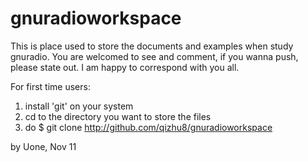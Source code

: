 # gnuradioworkspace
This is place used to store the documents and examples when study gnuradio.
You are welcomed to see and comment, if you wanna push, please state out.
I am happy to correspond with you all.

For first time users:
1. install 'git' on your system
2. cd to the directory you want to store the files
3. do $ git clone http://github.com/qizhu8/gnuradioworkspace

by Uone, Nov 11
